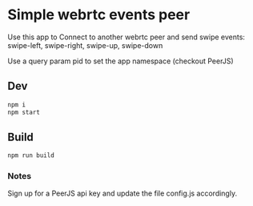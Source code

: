 # Simple webrtc events peer

Use this app to Connect to another webrtc peer and send swipe events: swipe-left, swipe-right, swipe-up, swipe-down

Use a query param pid to set the app namespace (checkout PeerJS)

## Dev

```sh
npm i
npm start
```

## Build

```sh
npm run build
```

### Notes

Sign up for a PeerJS api key and update the file config.js accordingly.

